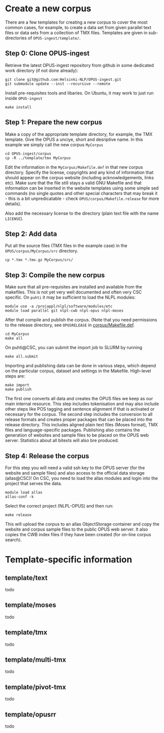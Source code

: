
# Create a new corpus

There are a few templates for creating a new corpus to cover the most
common cases, for example, to create a data set from given parallel
text files or data sets from a collection of TMX files. Templates are
given in sub-directories of `OPUS-ingest/template/`.


## Step 0: Clone OPUS-ingest

Retrieve the latest OPUS-ingest repository from github in some
dedicated work directory (if not done already):

```
git clone git@github.com:Helsinki-NLP/OPUS-ingest.git
git submodule update --init --recursive --remote
```

Install pre-requisites tools and libaries. On Ubuntu, it may work to
just run inside `OPUS-ingest`

```
make install
```


## Step 1: Prepare the new corpus

Make a copy of the appropriate template directory, for example, the
TMX template. Give the OPUS a unciye, short and desriptive name. In
this example we simply call the new corpus `MyCorpus`

```
cd OPUS-ingest/corpus
cp -R ../template/tmx MyCorpus
```

Edit the information in the `MyCorpus/Makefile.def` in that new corpus
directory. Specify the license, copyrights and any kind of information
that should appear on the corpus website (including acknowledgements,
links etc). Make sure that the file still stays a valid GNU Makefile
and that information can be inserted in the website templates using
some simple sed commands (no single quotes and other special
characters that may break it - this is a bit unpredicatable - check
`OPUS/corpus/Makefile.release` for more details).

Also add the necessary license to the directory (plain text file with the name `LICENSE`).


## Step 2: Add data

Put all the source files (TMX files in the example case) in the `OPUS/corpus/MyCorpus/src` directory.

```
cp *.tmx *.tmx.gz MyCorpus/src/
```


## Step 3: Compile the new corpus


Make sure that all pre-requisites are installed and available from the
makefiles. This is not yet very well documented and often very CSC
specific. On `puhti` it may be sufficient to load the NLPL modules:

```
module use -a /projappl/nlpl/software/modules/etc
module load parallel git nlpl-cwb nlpl-opus nlpl-moses
```

After that compile and publish the corpus. (Note that you need
permissions to the release directory, see `OPUSRELEASE` in
[corpus/Makefile.def](https://github.com/Helsinki-NLP/OPUS-ingest/blob/master/corpus/Makefile.def).

```
cd MyCorpus
make all
```

On puhti@CSC, you can submit the import job to SLURM by running

```
make all.submit
```

Importing and publishing data can be done in various steps, which
depend on the particular corpus, dataset and settings in the
Makefile. High-level steps are:

```
make import
make publish
```

The first one converts all data and creates the OPUS files we keep as
our main internal resource. This step includes tokenisation and may
also include other steps like POS tagging and sentence alignment if
that is activated or necessary for the corpus. The second step
includes the conversion to all release formats and creates proper
packages that can be placed into the release directory. This includes
aligned plain text files (Moses format), TMX files and
language-specific packages. Publishing also contains the generation of
websites and sample files to be placed on the OPUS web
server. Statistics about all bitexts will also bre produced.


## Step 4: Release the corpus

For this step you will need a valid ssh key to the OPUS server (for
the website and sample files) and also access to the official data
storage (allas@CSC)! On CSC, you need to load the allas modules and
login into the project that serves the data.

```
module load allas
allas-conf -k
```

Select the correct project (NLPL-OPUS) and then run:

```
make release
```

This will upload the corpus to an allas ObjectStorage container and
copy the website and corpus sample files to the public OPUS web
server. It also copies the CWB index files if they have been created
(for on-line corpus search).



# Template-specific information


## template/text

todo

## template/moses

todo

## template/tmx

todo

## template/multi-tmx

todo

## template/pivot-tmx

todo

## template/opusrr

todo